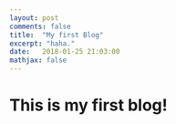 ```yaml
---
layout: post
comments: false
title:  "My first Blog"
excerpt: "haha."
date:   2018-01-25 21:03:00
mathjax: false
---
```



# This is my first blog!
